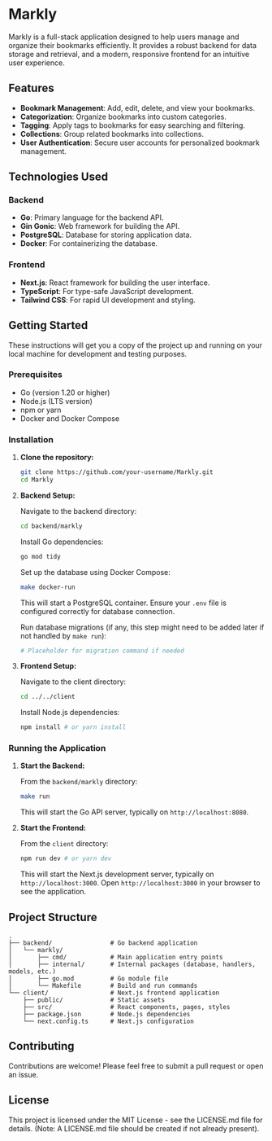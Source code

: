 # Markly

Markly is a full-stack application designed to help users manage and organize their bookmarks efficiently. It provides a robust backend for data storage and retrieval, and a modern, responsive frontend for an intuitive user experience.

## Features

*   **Bookmark Management**: Add, edit, delete, and view your bookmarks.
*   **Categorization**: Organize bookmarks into custom categories.
*   **Tagging**: Apply tags to bookmarks for easy searching and filtering.
*   **Collections**: Group related bookmarks into collections.
*   **User Authentication**: Secure user accounts for personalized bookmark management.

## Technologies Used

### Backend

*   **Go**: Primary language for the backend API.
*   **Gin Gonic**: Web framework for building the API.
*   **PostgreSQL**: Database for storing application data.
*   **Docker**: For containerizing the database.

### Frontend

*   **Next.js**: React framework for building the user interface.
*   **TypeScript**: For type-safe JavaScript development.
*   **Tailwind CSS**: For rapid UI development and styling.

## Getting Started

These instructions will get you a copy of the project up and running on your local machine for development and testing purposes.

### Prerequisites

*   Go (version 1.20 or higher)
*   Node.js (LTS version)
*   npm or yarn
*   Docker and Docker Compose

### Installation

1.  **Clone the repository:**

    ```bash
    git clone https://github.com/your-username/Markly.git
    cd Markly
    ```

2.  **Backend Setup:**

    Navigate to the backend directory:

    ```bash
    cd backend/markly
    ```

    Install Go dependencies:

    ```bash
    go mod tidy
    ```

    Set up the database using Docker Compose:

    ```bash
    make docker-run
    ```

    This will start a PostgreSQL container. Ensure your `.env` file is configured correctly for database connection.

    Run database migrations (if any, this step might need to be added later if not handled by `make run`):

    ```bash
    # Placeholder for migration command if needed
    ```

3.  **Frontend Setup:**

    Navigate to the client directory:

    ```bash
    cd ../../client
    ```

    Install Node.js dependencies:

    ```bash
    npm install # or yarn install
    ```

### Running the Application

1.  **Start the Backend:**

    From the `backend/markly` directory:

    ```bash
    make run
    ```

    This will start the Go API server, typically on `http://localhost:8080`.

2.  **Start the Frontend:**

    From the `client` directory:

    ```bash
    npm run dev # or yarn dev
    ```

    This will start the Next.js development server, typically on `http://localhost:3000`. Open `http://localhost:3000` in your browser to see the application.

## Project Structure

```
.
├── backend/                # Go backend application
│   └── markly/
│       ├── cmd/            # Main application entry points
│       ├── internal/       # Internal packages (database, handlers, models, etc.)
│       ├── go.mod          # Go module file
│       └── Makefile        # Build and run commands
└── client/                 # Next.js frontend application
    ├── public/             # Static assets
    ├── src/                # React components, pages, styles
    ├── package.json        # Node.js dependencies
    └── next.config.ts      # Next.js configuration
```

## Contributing

Contributions are welcome! Please feel free to submit a pull request or open an issue.

## License

This project is licensed under the MIT License - see the LICENSE.md file for details. (Note: A LICENSE.md file should be created if not already present).
